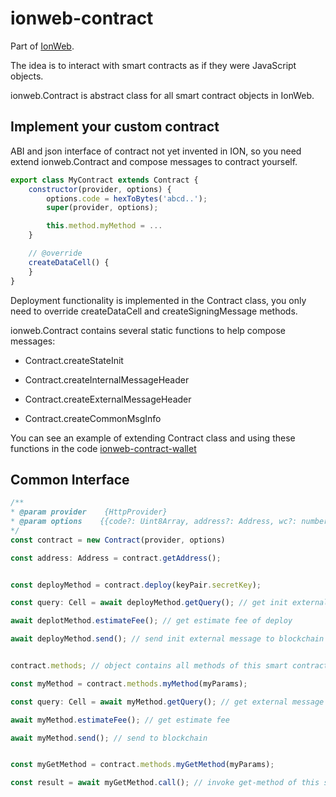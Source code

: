 # ionweb-contract

Part of [IonWeb](https://github.com/ice-blockchain/ionweb).

The idea is to interact with smart contracts as if they were JavaScript objects.

ionweb.Contract is abstract class for all smart contract objects in IonWeb.

## Implement your custom contract

ABI and json interface of contract not yet invented in ION, so you need extend ionweb.Contract and compose messages to contract yourself.

```js
export class MyContract extends Contract {
    constructor(provider, options) {
        options.code = hexToBytes('abcd..');
        super(provider, options);

        this.method.myMethod = ...
    }

    // @override
    createDataCell() {
    }
}
```

Deployment functionality is implemented in the Contract class, you only need to override createDataCell and createSigningMessage methods.
 
ionweb.Contract contains several static functions to help compose messages:

* Contract.createStateInit

* Contract.createInternalMessageHeader

* Contract.createExternalMessageHeader

* Contract.createCommonMsgInfo

You can see an example of extending Contract class and using these functions in the code [ionweb-contract-wallet](https://github.com/ice-blockchain/ionweb/blob/master/src/contract/wallet)

## Common Interface 

```js
/**
* @param provider    {HttpProvider}
* @param options    {{code?: Uint8Array, address?: Address, wc?: number}}
*/
const contract = new Contract(provider, options)

const address: Address = contract.getAddress();


const deployMethod = contract.deploy(keyPair.secretKey);

const query: Cell = await deployMethod.getQuery(); // get init external message as Cell

await deplotMethod.estimateFee(); // get estimate fee of deploy 

await deployMethod.send(); // send init external message to blockchain


contract.methods; // object contains all methods of this smart contract

const myMethod = contract.methods.myMethod(myParams);

const query: Cell = await myMethod.getQuery(); // get external message 

await myMethod.estimateFee(); // get estimate fee 

await myMethod.send(); // send to blockchain 


const myGetMethod = contract.methods.myGetMethod(myParams);

const result = await myGetMethod.call(); // invoke get-method of this smart contract

```
